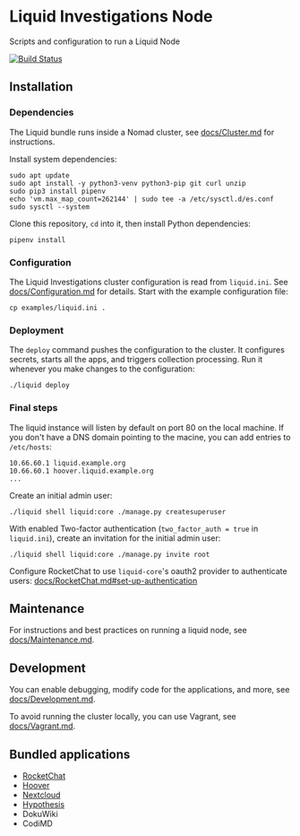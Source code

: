 # Liquid Investigations Node

Scripts and configuration to run a Liquid Node

[![Build Status](https://jenkins.liquiddemo.org/api/badges/liquidinvestigations/node/status.svg)](https://jenkins.liquiddemo.org/liquidinvestigations/node)


## Installation

### Dependencies

The Liquid bundle runs inside a Nomad cluster, see [docs/Cluster.md](docs/Cluster.md)
for instructions.

Install system dependencies:

```shell
sudo apt update
sudo apt install -y python3-venv python3-pip git curl unzip
sudo pip3 install pipenv
echo 'vm.max_map_count=262144' | sudo tee -a /etc/sysctl.d/es.conf
sudo sysctl --system
```

Clone this repository, `cd` into it, then install Python dependencies:

```shell
pipenv install
```

### Configuration

The Liquid Investigations cluster configuration is read from `liquid.ini`. See
[docs/Configuration.md](docs/Configuration.md) for details. Start with the
example configuration file:

```shell
cp examples/liquid.ini .
```

### Deployment

The `deploy` command pushes the configuration to the cluster. It configures
secrets, starts all the apps, and triggers collection processing. Run it
whenever you make changes to the configuration:

```shell
./liquid deploy
```

### Final steps

The liquid instance will listen by default on port 80 on the local machine. If
you don't have a DNS domain pointing to the macine, you can add entries to
`/etc/hosts`:

```
10.66.60.1 liquid.example.org
10.66.60.1 hoover.liquid.example.org
...
```

Create an initial admin user:
```shell
./liquid shell liquid:core ./manage.py createsuperuser
```

With enabled Two-factor authentication (`two_factor_auth = true` in `liquid.ini`), create an invitation for the initial admin user:
```shell
./liquid shell liquid:core ./manage.py invite root
```

Configure RocketChat to use `liquid-core`'s oauth2 provider to authenticate
users:
[docs/RocketChat.md#set-up-authentication](docs/RocketChat.md#set-up-authentication)


## Maintenance
For instructions and best practices on running a liquid node, see
[docs/Maintenance.md](docs/Maintenance.md).


## Development
You can enable debugging, modify code for the applications, and more, see
[docs/Development.md](docs/Development.md).

To avoid running the cluster locally, you can use Vagrant, see
[docs/Vagrant.md](docs/Vagrant.md).


## Bundled applications
* [RocketChat](docs/RocketChat.md)
* [Hoover](docs/Hoover.md)
* [Nextcloud](docs/Nextcloud.md)
* [Hypothesis](docs/Hypothesis.md)
* DokuWiki
* CodiMD
